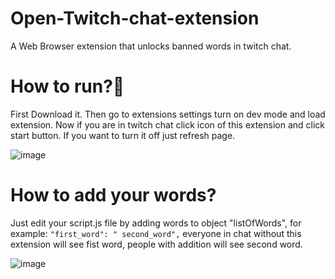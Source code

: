# Open-Twitch-chat-extension
A Web Browser extension that unlocks banned words in twitch chat.

# How to run?🚀
First Download it. Then go to extensions settings turn on dev mode and load extension.
Now if you are in twitch chat click icon of this extension and click start button. If you want to turn it off just refresh page.


![image](https://user-images.githubusercontent.com/98473383/195719674-978105e0-d6c8-4cf8-8426-1e8f88998e53.png)

# How to add your words?
Just edit your script.js file by adding words to object "listOfWords", for example: ` "first_word": "
second_word", ` everyone in chat without this extension will see fist word, people with addition will see second word.


![image](https://user-images.githubusercontent.com/98473383/191102120-0dfb6e7e-f8a2-4e67-b7b7-4967bb986dfa.png)

